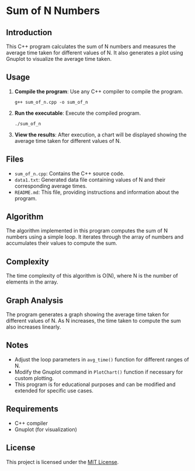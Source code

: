 # Sum of N Numbers

## Introduction
This C++ program calculates the sum of N numbers and measures the average time taken for different values of N. It also generates a plot using Gnuplot to visualize the average time taken.

## Usage
1. **Compile the program**: Use any C++ compiler to compile the program.
    ```
    g++ sum_of_n.cpp -o sum_of_n
    ```

2. **Run the executable**: Execute the compiled program.
    ```
    ./sum_of_n
    ```

3. **View the results**: After execution, a chart will be displayed showing the average time taken for different values of N.

## Files
- `sum_of_n.cpp`: Contains the C++ source code.
- `data1.txt`: Generated data file containing values of N and their corresponding average times.
- `README.md`: This file, providing instructions and information about the program.

## Algorithm
The algorithm implemented in this program computes the sum of N numbers using a simple loop. It iterates through the array of numbers and accumulates their values to compute the sum.

## Complexity
The time complexity of this algorithm is O(N), where N is the number of elements in the array.

## Graph Analysis
The program generates a graph showing the average time taken for different values of N. As N increases, the time taken to compute the sum also increases linearly.

## Notes
- Adjust the loop parameters in `avg_time()` function for different ranges of N.
- Modify the Gnuplot command in `PlotChart()` function if necessary for custom plotting.
- This program is for educational purposes and can be modified and extended for specific use cases.

## Requirements
- C++ compiler
- Gnuplot (for visualization)

## License
This project is licensed under the [MIT License](LICENSE).
